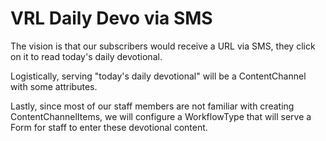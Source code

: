# VRL Daily Devo via SMS
The vision is that our subscribers would receive a URL via SMS, they click on it to read today's daily devotional.

Logistically, serving "today's daily devotional" will be a ContentChannel with some attributes.

Lastly, since most of our staff members are not familiar with creating ContentChannelItems, we will configure a WorkflowType that will serve a Form for staff to enter these devotional content.